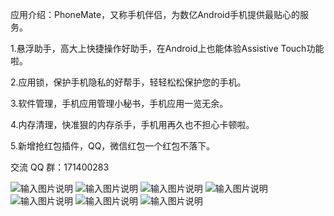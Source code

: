应用介绍：PhoneMate，又称手机伴侣，为数亿Android手机提供最贴心的服务。

1.悬浮助手，高大上快捷操作好助手，在Android上也能体验Assistive Touch功能啦。

2.应用锁，保护手机隐私的好帮手，轻轻松松保护您的手机。

3.软件管理，手机应用管理小秘书，手机应用一览无余。

4.内存清理，快准狠的内存杀手，手机用再久也不担心卡顿啦。

5.新增抢红包插件，QQ，微信红包一个红包不落下。

交流 QQ 群：171400283

![输入图片说明](http://git.oschina.net/uploads/images/2016/0330/154517_f740bca6_414444.png "在这里输入图片标题")
![输入图片说明](http://git.oschina.net/uploads/images/2016/0330/154109_449e940b_414444.png "在这里输入图片标题")
![输入图片说明](http://git.oschina.net/uploads/images/2016/0330/154119_449d9f86_414444.png "在这里输入图片标题")
![输入图片说明](http://git.oschina.net/uploads/images/2016/0330/154126_386df911_414444.png "在这里输入图片标题")
![输入图片说明](http://git.oschina.net/uploads/images/2016/0330/154153_3bdd3af5_414444.png "在这里输入图片标题")
![输入图片说明](http://git.oschina.net/uploads/images/2016/0330/154230_7f1e5744_414444.png "在这里输入图片标题")
![输入图片说明](http://git.oschina.net/uploads/images/2016/0330/154303_0889bd67_414444.png "在这里输入图片标题")

